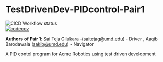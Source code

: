 # TestDrivenDev-PIDcontrol-Pair1
![CICD Workflow status](https://github.com/saiteja12-g/TestDrivenDev-PIDcontrol-Pair1/actions/workflows/run-unit-test-and-upload-codecov.yml/badge.svg)  
[![codecov](https://codecov.io/gh/saiteja12-g/TestDrivenDev-PIDcontrol-Pair1/branch/main/graph/badge.svg)](https://codecov.io/gh/saiteja12-g/TestDrivenDev-PIDcontrol-Pair1)

**Authors of Pair 1**: Sai Teja Gilukara -(saitejag@umd.edu) - Driver , Aaqib Barodawala (aakib@umd.edu) - Navigator

A PID contol program for Acme Robotics using test driven development


